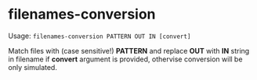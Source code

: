 # filenames-conversion

Usage: `filenames-conversion PATTERN OUT IN [convert]`

Match files with (case sensitive!) **PATTERN** and replace **OUT** with **IN** string in filename if **convert** argument is provided, othervise conversion will be only simulated.

